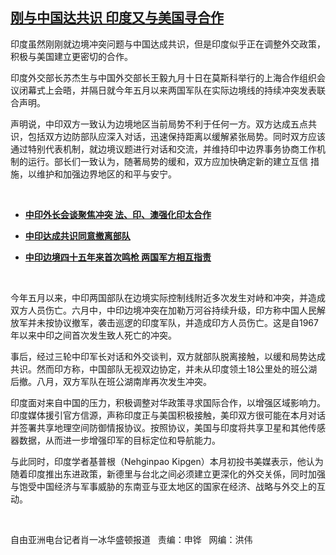 <!--1600119707000-->
[刚与中国达共识  印度又与美国寻合作](https://www.rfa.org/mandarin/yataibaodao/junshiwaijiao/bx-09142020173113.html)
------

<p>印度虽然刚刚就边境冲突问题与中国达成共识，但是印度似乎正在调整外交政策，积极与美国建立更密切的合作。</p><p>印度外交部长苏杰生与中国外交部长王毅九月十日在莫斯科举行的上海合作组织会议闭幕式上会晤，并隔日就今年五月以来两国军队在实际边境线的持续冲突发表联合声明。</p><p>声明说，中印双方一致认为边境地区当前局势不利于任何一方。双方达成五点共识，包括双方边防部队应深入对话，迅速保持距离以缓解紧张局势。同时双方应该通过特别代表机制，就边境议题进行对话和交流，并维持印中边界事务协商工作机制的运行。部长们一致认为，随著局势的缓和，双方应加快确定新的建立互信 措施，以维护和加强边界地区的和平与安宁。</p><p> </p><ul><li><b><a class="external-link" href="http://www.rfa.org/mandarin/yataibaodao/junshiwaijiao/cl-09112020122839.html">中印外长会谈聚焦冲突 法、印、澳强化印太合作</a></b></li></ul><ul><li><b><a class="external-link" href="http://www.rfa.org/mandarin/Xinwen/WUL0911A-09112020043951.html">中印达成共识同意撤离部队</a></b></li></ul><ul><li><b><a class="external-link" href="http://www.rfa.org/mandarin/yataibaodao/junshiwaijiao/ql2-09082020063340.html">中印边境四十五年来首次鸣枪 两国军方相互指责</a></b></li></ul><p> </p><p>今年五月以来，中印两国部队在边境实际控制线附近多次发生对峙和冲突，并造成双方人员伤亡。六月中，中印边境冲突在加勒万河谷持续升级，印方称中国人民解放军并未按协议撤军，袭击巡逻的印度军队，并造成印方人员伤亡。这是自1967年以来中印之间首次发生致人死亡的冲突。</p><p>事后，经过三轮中印军长对话和外交谈判，双方就部队脱离接触，以缓和局势达成共识。然而印方称，中国部队无视双边协定，并未从印度领土18公里处的班公湖后撤。八月，双方军队在班公湖南岸再次发生冲突。</p><p>印度面对来自中国的压力，积极调整对华政策寻求国际合作，以增强区域影响力。印度媒体援引官方信源，声称印度正与美国积极接触，美印双方很可能在本月对话并签署共享地理空间防御情报协议。按照协议，美国与印度将共享卫星和其他传感器数据，从而进一步增强印军的目标定位和导航能力。</p><p>与此同时，印度学者基普根（Nehginpao Kipgen）本月初投书美媒表示，他认为随着印度推出东进政策，新德里与台北之间必须建立更深化的外交关係，同时加强与饱受中国经济与军事威胁的东南亚与亚太地区的国家在经济、战略与外交上的互动。</p><p> </p><p>自由亚洲电台记者肖一冰华盛顿报道   责编：申铧   网编：洪伟</p>
